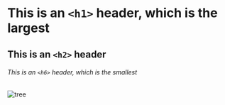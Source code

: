 # This is an `<h1>` header, which is the largest
## This is an `<h2>` header
###### This is an `<h6>` header, which is the smallest

![tree](https://user-images.githubusercontent.com/79212575/236812152-a5f3e870-dcf5-4540-8e5b-6dc987ae0fa6.png)


